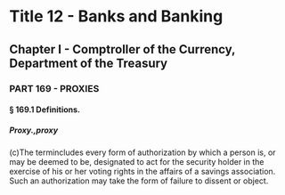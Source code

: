 
# Title 12 - Banks and Banking
## Chapter I - Comptroller of the Currency, Department of the Treasury
### PART 169 - PROXIES
#### § 169.1 Definitions.
##### Proxy.,proxy

(c)The termincludes every form of authorization by which a person is, or may be deemed to be, designated to act for the security holder in the exercise of his or her voting rights in the affairs of a savings association. Such an authorization may take the form of failure to dissent or object.
